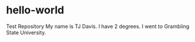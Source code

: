 # hello-world
Test Repository
My name is TJ Davis.  I have 2 degrees.
I went to Grambling State University.

